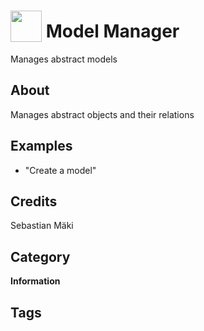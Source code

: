 # <img src="https://raw.githack.com/FortAwesome/Font-Awesome/master/svgs/solid/robot.svg" card_color="#22A7F0" width="50" height="50" style="vertical-align:bottom"/> Model Manager
Manages abstract models

## About
Manages abstract objects and their relations

## Examples
* "Create a model"

## Credits
Sebastian Mäki

## Category
**Information**

## Tags

